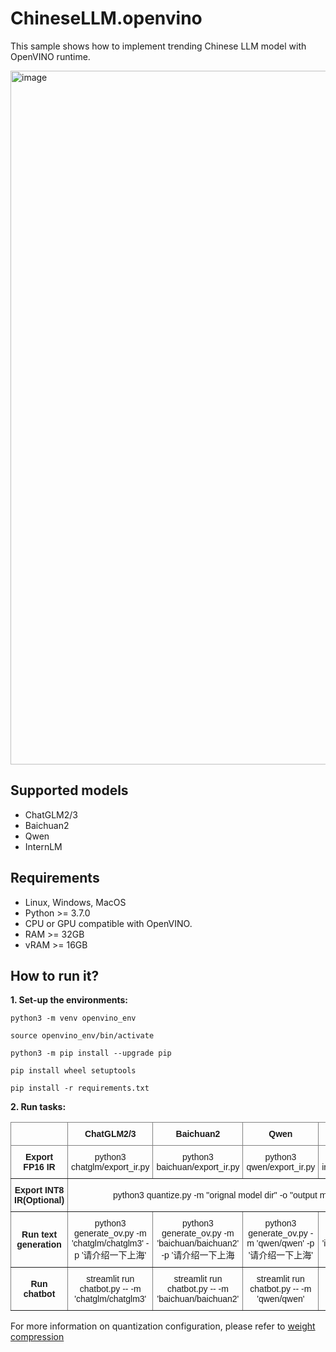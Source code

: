 # ChineseLLM.openvino

This sample shows how to implement trending Chinese LLM model with OpenVINO runtime.


<img width="1110" alt="image" src="https://github.com/OpenVINO-dev-contest/chatglm2.openvino/assets/91237924/6cdfbc45-f70c-42d4-b748-27113d8fe3a8">

## Supported models

- ChatGLM2/3
- Baichuan2
- Qwen
- InternLM

## Requirements

- Linux, Windows, MacOS
- Python >= 3.7.0
- CPU or GPU compatible with OpenVINO.
- RAM >= 32GB
- vRAM >= 16GB

## How to run it?

**1. Set-up the environments:**

```
python3 -m venv openvino_env

source openvino_env/bin/activate

python3 -m pip install --upgrade pip

pip install wheel setuptools

pip install -r requirements.txt
```

**2. Run tasks:**

<style type="text/css">
.tg  {border-collapse:collapse;border-spacing:0;}
.tg td{border-color:black;border-style:solid;border-width:1px;font-family:Arial, sans-serif;font-size:14px;
  overflow:hidden;padding:10px 5px;word-break:normal;}
.tg th{border-color:black;border-style:solid;border-width:1px;font-family:Arial, sans-serif;font-size:14px;
  font-weight:normal;overflow:hidden;padding:10px 5px;word-break:normal;}
.tg .tg-9wq8{border-color:inherit;text-align:center;vertical-align:middle}
.tg .tg-0lax{text-align:left;vertical-align:top}
.tg .tg-uzvj{border-color:inherit;font-weight:bold;text-align:center;vertical-align:middle}
.tg .tg-nrix{text-align:center;vertical-align:middle}
</style>
<table class="tg">
<thead>
  <tr>
    <th class="tg-9wq8"></th>
    <th class="tg-9wq8"><span style="font-weight:bold">ChatGLM2/3</span></th>
    <th class="tg-9wq8"><span style="font-weight:bold">Baichuan2</span></th>
    <th class="tg-9wq8"><span style="font-weight:bold">Qwen</span></th>
    <th class="tg-9wq8"><span style="font-weight:bold">Internlm</span></th>
  </tr>
</thead>
<tbody>
  <tr>
    <td class="tg-uzvj">Export FP16 IR</td>
    <td class="tg-9wq8">python3 chatglm/export_ir.py</td>
    <td class="tg-9wq8">python3 baichuan/export_ir.py</td>
    <td class="tg-9wq8">python3 qwen/export_ir.py</td>
    <td class="tg-9wq8">python3 internlm/export_ir.py</td>
  </tr>
  <tr>
    <td class="tg-9wq8"><span style="font-weight:bold">Export INT8 IR(Optional)</span></td>
    <td class="tg-9wq8" colspan="4">python3 quantize.py -m "orignal model dir" -o "output model dir" </td>
  </tr>
  <tr>
    <td class="tg-9wq8"><span style="font-weight:bold">Run text generation</span></td>
    <td class="tg-9wq8">python3 generate_ov.py -m 'chatglm/chatglm3' -p '请介绍一下上海'</td>
    <td class="tg-9wq8">python3 generate_ov.py -m 'baichuan/baichuan2' -p '请介绍一下上海</td>
    <td class="tg-9wq8">python3 generate_ov.py -m 'qwen/qwen' -p '请介绍一下上海'</td>
    <td class="tg-9wq8">python3 generate_ov.py -m 'internlm/internlm' -p '请介绍一下上海'</td>
  </tr>
  <tr>
    <td class="tg-9wq8"><span style="font-weight:bold">Run chatbot</span></td>
    <td class="tg-9wq8">streamlit run chatbot.py -- -m 'chatglm/chatglm3'</td>
    <td class="tg-9wq8">streamlit run chatbot.py -- -m 'baichuan/baichuan2'</td>
    <td class="tg-9wq8">streamlit run chatbot.py -- -m 'qwen/qwen'</td>
    <td class="tg-9wq8">streamlit run chatbot.py -- -m 'internlm/internlm'</td>
  </tr>
</tbody>
</table>

For more information on quantization configuration, please refer to [weight compression](https://github.com/openvinotoolkit/nncf/blob/release_v270/docs/compression_algorithms/CompressWeights.md)